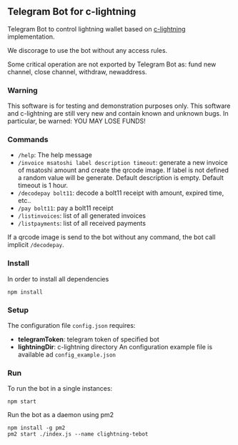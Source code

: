 ## Telegram Bot for c-lightning

Telegram Bot to control lightning wallet based on [c-lightning](https://github.com/ElementsProject/lightning) implementation.

We discorage to use the bot without any access rules.

Some critical operation are not exported by Telegram Bot as: fund new channel, close channel, withdraw, newaddress.

### Warning
This software is for testing and demonstration purposes only. This software and c-lightning are still very new and contain known and unknown bugs. In particular, be warned: YOU MAY LOSE FUNDS!

### Commands
* `/help`: The help message
* `/invoice msatoshi label description timeout`: generate a new invoice of msatoshi amount and create the qrcode image. If label is not defined a random value will be generate. Default description is empty. Default timeout is 1 hour.
* `/decodepay bolt11`: decode a bolt11 receipt with amount, expired time, etc..
* `/pay bolt11`: pay a bolt11 receipt
* `/listinvoices`: list of all generated invoices
* `/listpayments`: list of all received payments

If a qrcode image is send to the bot without any command, the bot call implicit `/decodepay`.


### Install
In order to install all dependencies
```
npm install
```

### Setup
The configuration file `config.json` requires:
* **telegramToken**: telegram token of specified bot
* **lightningDir**: c-lightning directory
An configuration example file is available ad `config_example.json`

### Run
To run the bot in a single instances:
```
npm start
```
Run the bot as a daemon using pm2
```
npm install -g pm2
pm2 start ./index.js --name clightning-tebot
```